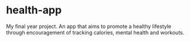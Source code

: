 # health-app
My final year project. An app that aims to promote a healthy lifestyle through encouragement of tracking calories, mental health and workouts.
